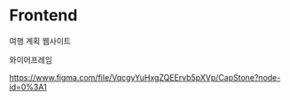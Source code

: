 # Frontend
여행 계획 웹사이트


와이어프레임

https://www.figma.com/file/VqcgyYuHxgZQEErvb5pXVp/CapStone?node-id=0%3A1
